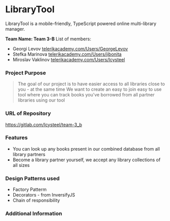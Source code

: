# LibraryTool

LibraryTool is a mobile-friendly, TypeScript powered online multi-library manager.

**Team Name: Team 3-B**
List of members:
  - Georgi Levov [telerikacademy.com/Users/GeorgeLevov](https://my.telerikacademy.com/Users/GeorgeLevov)
  - Stefka Marinova [telerikacademy.com/Users/jibonita](https://my.telerikacademy.com/Users/jibonita)
  - Miroslav Vaklinov [telerikacademy.com/Users/Icysteel](https://my.telerikacademy.com/Users/Icysteel)
 
### Project Purpose

> The goal of our project is to have
> easier access to all libraries 
> close to you - at the same time
> We want to create an easy to join 
> easy to use tool where you can track
> books you've borrowed from all
> partner libraries using our tool

### URL of Repository 
https://gitlab.com/Icysteel/team-3_b

### Features

  - You can look up any books present in our combined database from all library partners
  - Become a library partner yourself, we accept any library collections of all sizes

### Design Patterns used

* Factory Patterm
* Decorators - from InversifyJS
* Chain of responsibility

### Additional Information



